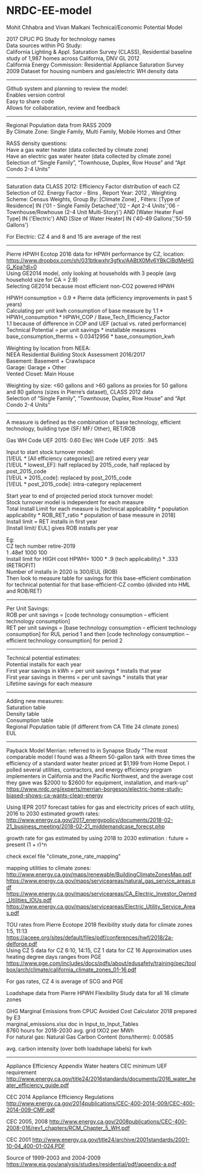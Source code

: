 # NRDC-EE-model
Mohit Chhabra and Vivan Malkani Technical/Economic Potential Model

2017 CPUC PG Study for technology names  
Data sources within PG Study:  
California Lighting & Appl. Saturation Survey (CLASS), Residential baseline study of 1,987 homes across California, DNV GL 2012  
California Energy Commission: Residential Appliance Saturation Survey 2009 Dataset for housing numbers and gas/electric WH density data

--------------------------------------------------------------------------------------------------------------------------------------
Github system and planning to review the model:  
Enables version control  
Easy to share code   
Allows for collaboration, review and feedback  

--------------------------------------------------------------------------------------------------------------------------------------
Regional Population data from RASS 2009  
By Climate Zone: Single Family, Multi Family, Mobile Homes and Other  
 
RASS density questions:   
Have a gas water heater (data collected by climate zone)  
Have an electric gas water heater (data collected by climate zone)  
Selection of “Single Family”, “Townhouse, Duplex, Row House” and “Apt Condo 2-4 Units”  

--------------------------------------------------------------------------------------------------------------------------------------
Saturation data
CLASS 2012: Efficiency Factor distribution of each CZ
Selection of 02. Energy Factor - Bins , Report Year: 2012 , Weighting Scheme: Census Weights, Group By: [Climate Zone] , Filters: [Type of Residence] IN ('01 - Single Family Detached','02 - Apt 2-4 Units','06 - Townhouse/Rowhouse (2-4 Unit Multi-Story)') AND [Water Heater Fuel Type] IN ('Electric') AND [Size of Water Heater] IN ('40-49 Gallons','50-59 Gallons')

For Electric: CZ 4 and 8 and 15 are average of the rest

--------------------------------------------------------------------------------------------------------------------------------------

Pierre HPWH Ecotop 2016 data for HPWH performance by CZ, location: https://www.dropbox.com/sh/031btkwxhr3gfkv/AABtX0Mv6YBkClBdMeHGG_Kpa?dl=0    
Using GE2014 model, only looking at households with 3 people  (avg household size for CA = 2.9)  
Selecting GE2014 because most efficient non-CO2 powered HPWH  

HPWH consumption = 0.9 * Pierre data (efficiency improvements in past 5 years)  
Calculating per unit kwh consumption of base measure by 1.1 * HPWH_consumption * HPWH_COP / Base_Tech_Efficiency_Factor   
1.1 because of difference in COP and UEF (actual vs. rated performance)      
Technical Potential = per unit savings * installable measures    
base_consumption_therms = 0.03412956 * base_consumption_kwh  

Weighting by location from NEEA:    
NEEA Residential Building Stock Assessment 2016/2017  
Basement: Basement + Crawlspace  
Garage: Garage + Other  
Vented Closet: Main House  

Weighting by size: <60 gallons and >60 gallons as proxies for 50 gallons and 80 gallons (sizes in Pierre’s dataset), CLASS 2012 data  
Selection of “Single Family”, “Townhouse, Duplex, Row House” and “Apt Condo 2-4 Units”  

--------------------------------------------------------------------------------------------------------------------------------------
A measure is defined as the combination of base technology, efficient technology, building type (SF/ MF/ Other), RET/ROB  

Gas WH Code UEF 2015: 0.60
Elec WH Code UEF 2015: .945

Input to start stock turnover model:   
[1/EUL * [All efficiency categories]] are retired every year   
[1/EUL * lowest_EF]: half replaced by 2015_code, half replaced by post_2015_code  
[1/EUL * 2015_code]: replaced by post_2015_code  
[1/EUL * post_2015_code]: intra-category replacement   

Start year to end of projected period stock turnover model:  
Stock turnover model is independent for each measure  
Total Install Limit for each measure is [technical applicability * population applicability * ROB_RET_ratio * population of base
measure in 2018]  
Install limit = RET installs in first year  
[Install limit/ EUL] gives ROB installs per year  

Eg:  
CZ	tech		number		retire-2019  
1	.48ef		1000		100  
Install limit for HIGH cost HPWH= 1000 * .9 (tech applicability) * .333 (RETROFIT)     
Number of installs in 2020 is 300/EUL (ROB)    
Then look to measure table for savings for this base-efficient combination for technical potential for that base-efficient-CZ combo (divided into HML and ROB/RET)  

--------------------------------------------------------------------------------------------------------------------------------------
Per Unit Savings:  
ROB per unit savings = [code technology consumption – efficient technology consumption]  
RET per unit savings = [base technology consumption – efficient technology consumption] for RUL period 1 and then [code technology consumption – efficient technology consumption] for period 2  

--------------------------------------------------------------------------------------------------------------------------------------
Technical potential estimates:  
 Potential installs for each year  
 First year savings in kWh = per unit savings * installs that year  
 First year savings in therms = per unit savings * installs that year  
 Lifetime savings for each measure  

--------------------------------------------------------------------------------------------------------------------------------------
Adding new measures:  
Saturation table  
Density table  
Consumption table  
Regional Population table (if different from CA Title 24 climate zones)  
EUL  

--------------------------------------------------------------------------------------------------------------------------------------
 Payback Model
Merrian: referred to in Synapse Study
 "The most comparable model I found was a Rheem 50-gallon tank with three times the efficiency of a standard water heater priced at $1,199 from Home Depot. I polled several utilities, contractors, and energy efficiency program implementers in California and the Pacific Northwest, and the average cost they gave was $2000 to $2600 for equipment, installation, and mark-up"
https://www.nrdc.org/experts/merrian-borgeson/electric-home-study-biased-shows-ca-wants-clean-energy  


Using IEPR 2017 forecast tables for gas and electricity prices of each utility, 2016 to 2030 estimated growth rates: http://www.energy.ca.gov/2017_energypolicy/documents/2018-02-21_business_meeting/2018-02-21_middemandcase_forecst.php  

growth rate for gas estimated by using 2018 to 2030 estimation : future = present (1 + r)^n  

check excel file "climate_zone_rate_mapping"  

mapping utilities to climate zones:
http://www.energy.ca.gov/maps/renewable/BuildingClimateZonesMap.pdf  
https://www.energy.ca.gov/maps/serviceareas/natural_gas_service_areas.pdf  
https://www.energy.ca.gov/maps/serviceareas/CA_Electric_Investor_Owned_Utilities_IOUs.pdf  
https://www.energy.ca.gov/maps/serviceareas/Electric_Utility_Service_Areas.pdf  

TOU rates from Pierre Ecotope 2018 flexibility study data for climate zones 1:5, 11:13  
https://aceee.org/sites/default/files/pdf/conferences/hwf/2018/2a-delforge.pdf  
Using CZ 5 data for CZ 6:10, 14:15,
CZ 1 data for CZ 16
Approximation uses heating degree days ranges from PGE   https://www.pge.com/includes/docs/pdfs/about/edusafety/training/pec/toolbox/arch/climate/california_climate_zones_01-16.pdf

For gas rates, CZ 4 is average of SCG and PGE  

Loadshape data from Pierre HPWH Flexibility Study data for all 16 climate zones  

GHG Marginal Emissions from CPUC Avoided Cost Calculator 2018 prepared by E3  
marginal_emissions.xlsx doc in Input_to_Input_Tables  
8760 hours for 2018-2030 avg. grid tXO2 per MWh  
For natural gas: Natural Gas Carbon Content (tons/therm): 0.00585  

avg. carbon intensity (over both loadshape labels) for kwh



--------------------------------------------------------------------------------------------------------------------------------------

Appliance Efficiency Appendix
Water heaters CEC minimum UEF requirement
http://www.energy.ca.gov/title24/2016standards/documents/2016_water_heater_efficiency_guide.pdf

CEC 2014 Appliance Efficiency Regulations
http://www.energy.ca.gov/2014publications/CEC-400-2014-009/CEC-400-2014-009-CMF.pdf
 

CEC 2005, 2008
http://www.energy.ca.gov/2008publications/CEC-400-2008-016/rev1_chapters/RCM_Chapter_5_WH.pdf
 
CEC 2001
http://www.energy.ca.gov/title24/archive/2001standards/2001-10-04_400-01-024.PDF

Source of 1999-2003 and 2004-2009
https://www.eia.gov/analysis/studies/residential/pdf/appendix-a.pdf

